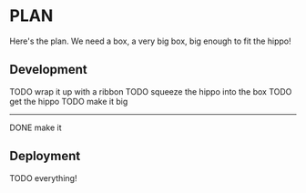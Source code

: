 # PLAN

Here's the plan. We need a box, a very big box, big enough to fit the
hippo!


## Development

TODO wrap it up with a ribbon
TODO squeeze the hippo into the box
TODO get the hippo
TODO make it big

------------------------------------------------------------------------

DONE make it


## Deployment

TODO everything!
